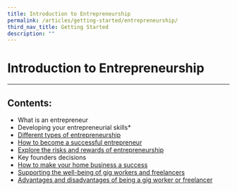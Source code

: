 ```yaml
---
title: Introduction to Entrepreneurship
permalink: /articles/getting-started/entrepreneurship/
third_nav_title: Getting Started
description: ""
---
```

# Introduction to Entrepreneurship
---

## Contents:

* What is an entrepreneur
* Developing your entrepreneurial skills*
* [Different types of entrepreneurship](/articles/getting-started/entrepreneurship/different-types)
* [How to become a successful entrepreneur](/articles/getting-started/entrepreneurship/successful-entrepreneur)
* [Explore the risks and rewards of entrepreneurship](/articles/getting-started/entrepreneurship/risks-rewards)
* Key founders decisions
* [How to make your home business a success](/articles/getting-started/entrepreneurship/home-business-success/)
* [Supporting the well-being of gig workers and freelancers](/articles/getting-started/entrepreneurship/wellbeing-gig-workers-freelancers/)
* [Advantages and disadvantages of being a gig worker or freelancer](/articles/getting-started/entrepreneurship/advantages-gig-workers-freelancers/)